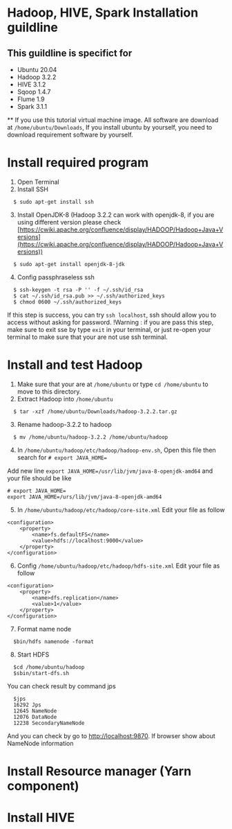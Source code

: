 # Hadoop, HIVE, Spark Installation guildline

## This guildline is specifict for
- Ubuntu 20.04
- Hadoop 3.2.2
- HIVE 3.1.2
- Sqoop 1.4.7
- Flume 1.9
- Spark 3.1.1

** If you use this tutorial virtual machine image. All software are download at ```/home/ubuntu/Downloads```, 
If you install ubuntu by yourself, you need to download requirement software by yourself.

# Install required program

1. Open Terminal
2. Install SSH
```
  $ sudo apt-get install ssh
```
3. Install OpenJDK-8 (Hadoop 3.2.2 can work with openjdk-8, if you are using different version please check [https://cwiki.apache.org/confluence/display/HADOOP/Hadoop+Java+Versions](https://cwiki.apache.org/confluence/display/HADOOP/Hadoop+Java+Versions))
```
  $ sudo apt-get install openjdk-8-jdk
```
4. Config passphraseless ssh

```  
  $ ssh-keygen -t rsa -P '' -f ~/.ssh/id_rsa
  $ cat ~/.ssh/id_rsa.pub >> ~/.ssh/authorized_keys
  $ chmod 0600 ~/.ssh/authorized_keys
```
If this step is success, you can try ```ssh localhost```, ssh should allow you to access without asking for password.
!Warning : if you are pass this step, make sure to exit sse by type ```exit``` in your terminal, or just re-open your terminal to make sure that your are not use ssh terminal.

# Install and test Hadoop
1. Make sure that your are at ```/home/ubuntu``` or type ```cd /home/ubuntu``` to move to this directory.
2. Extract Hadoop into ```/home/ubuntu```
```
  $ tar -xzf /home/ubuntu/Downloads/hadoop-3.2.2.tar.gz
```
3. Rename hadoop-3.2.2 to hadoop
```
  $ mv /home/ubuntu/hadoop-3.2.2 /home/ubuntu/hadoop
```
4. In ```/home/ubuntu/hadoop/etc/hadoop/hadoop-env.sh```, Open this file then search for ```# export JAVA_HOME=```

Add new line ```export JAVA_HOME=/usr/lib/jvm/java-8-openjdk-amd64``` and your file should be like
```
# export JAVA_HOME=
export JAVA_HOME=/urs/lib/jvm/java-8-openjdk-amd64
```

5. In ```/home/ubuntu/hadoop/etc/hadoop/core-site.xml```  Edit your file as follow
```
<configuration>
    <property>
        <name>fs.defaultFS</name>
        <value>hdfs://localhost:9000</value>
    </property>
</configuration>
```

6. Config ```/home/ubuntu/hadoop/etc/hadoop/hdfs-site.xml``` Edit your file as follow
```
<configuration>
    <property>
        <name>dfs.replication</name>
        <value>1</value>
    </property>
</configuration>
```
7. Format name node
```
  $bin/hdfs namenode -format
```
8. Start HDFS
```
  $cd /home/ubuntu/hadoop
  $sbin/start-dfs.sh
```

You can check result by command jps
```
  $jps
  16292 Jps
  12645 NameNode
  12076 DataNode
  12238 SecondaryNameNode
```

And you can check by go to [http://localhost:9870](http://localhost:9870). If browser show about NameNode information

# Install Resource manager (Yarn component)

# Install HIVE
